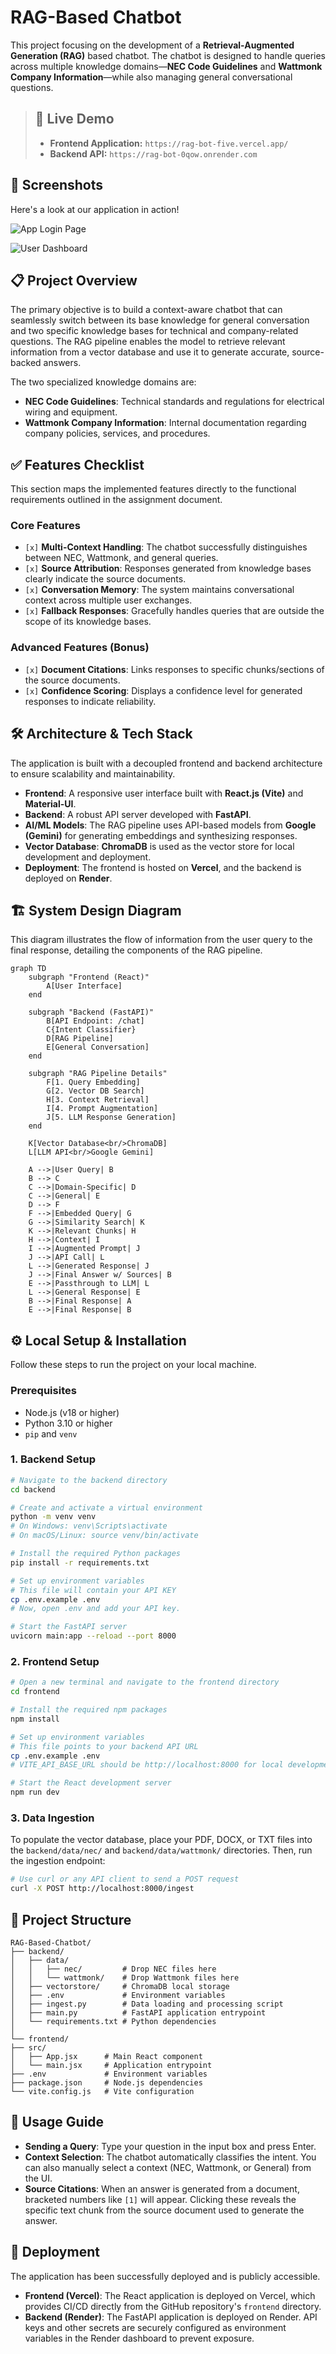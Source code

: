 # RAG-Based Chatbot

This project focusing on the development of a **Retrieval-Augmented Generation (RAG)** based chatbot. The chatbot is designed to handle queries across multiple knowledge domains—**NEC Code Guidelines** and **Wattmonk Company Information**—while also managing general conversational questions.

> ## 🚀 **Live Demo**
>
> * **Frontend Application:** `https://rag-bot-five.vercel.app/`
> * **Backend API:** `https://rag-bot-0qow.onrender.com`

## 📸 Screenshots

Here's a look at our application in action!

![App Login Page](frontend/screenshot/img1.png)


![User Dashboard](frontend/screenshot/img2.png)


## 📋 Project Overview

The primary objective is to build a context-aware chatbot that can seamlessly switch between its base knowledge for general conversation and two specific knowledge bases for technical and company-related questions. The RAG pipeline enables the model to retrieve relevant information from a vector database and use it to generate accurate, source-backed answers.

The two specialized knowledge domains are:
* **NEC Code Guidelines**: Technical standards and regulations for electrical wiring and equipment.
* **Wattmonk Company Information**: Internal documentation regarding company policies, services, and procedures.

## ✅ Features Checklist

This section maps the implemented features directly to the functional requirements outlined in the assignment document.

### Core Features

* `[x]` **Multi-Context Handling**: The chatbot successfully distinguishes between NEC, Wattmonk, and general queries.
* `[x]` **Source Attribution**: Responses generated from knowledge bases clearly indicate the source documents.
* `[x]` **Conversation Memory**: The system maintains conversational context across multiple user exchanges.
* `[x]` **Fallback Responses**: Gracefully handles queries that are outside the scope of its knowledge bases.

### Advanced Features (Bonus)

* `[x]` **Document Citations**: Links responses to specific chunks/sections of the source documents.
* `[x]` **Confidence Scoring**: Displays a confidence level for generated responses to indicate reliability.

## 🛠️ Architecture & Tech Stack

The application is built with a decoupled frontend and backend architecture to ensure scalability and maintainability.

* **Frontend**: A responsive user interface built with **React.js (Vite)** and **Material-UI**.
* **Backend**: A robust API server developed with **FastAPI**.
* **AI/ML Models**: The RAG pipeline uses API-based models from **Google (Gemini)** for generating embeddings and synthesizing responses.
* **Vector Database**: **ChromaDB** is used as the vector store for local development and deployment.
* **Deployment**: The frontend is hosted on **Vercel**, and the backend is deployed on **Render**.

## 🏗️ System Design Diagram

This diagram illustrates the flow of information from the user query to the final response, detailing the components of the RAG pipeline.

```mermaid
graph TD
    subgraph "Frontend (React)"
        A[User Interface]
    end

    subgraph "Backend (FastAPI)"
        B[API Endpoint: /chat]
        C{Intent Classifier}
        D[RAG Pipeline]
        E[General Conversation]
    end

    subgraph "RAG Pipeline Details"
        F[1. Query Embedding]
        G[2. Vector DB Search]
        H[3. Context Retrieval]
        I[4. Prompt Augmentation]
        J[5. LLM Response Generation]
    end

    K[Vector Database<br/>ChromaDB]
    L[LLM API<br/>Google Gemini]

    A -->|User Query| B
    B --> C
    C -->|Domain-Specific| D
    C -->|General| E
    D --> F
    F -->|Embedded Query| G
    G -->|Similarity Search| K
    K -->|Relevant Chunks| H
    H -->|Context| I
    I -->|Augmented Prompt| J
    J -->|API Call| L
    L -->|Generated Response| J
    J -->|Final Answer w/ Sources| B
    E -->|Passthrough to LLM| L
    L -->|General Response| E
    B -->|Final Response| A
    E -->|Final Response| B
```
## ⚙️ Local Setup & Installation

Follow these steps to run the project on your local machine.

### Prerequisites

* Node.js (v18 or higher)
* Python 3.10 or higher
* `pip` and `venv`

### 1. Backend Setup

```bash
# Navigate to the backend directory
cd backend

# Create and activate a virtual environment
python -m venv venv
# On Windows: venv\Scripts\activate
# On macOS/Linux: source venv/bin/activate

# Install the required Python packages
pip install -r requirements.txt

# Set up environment variables
# This file will contain your API KEY
cp .env.example .env
# Now, open .env and add your API key.

# Start the FastAPI server
uvicorn main:app --reload --port 8000
```
### 2. Frontend Setup
```bash
# Open a new terminal and navigate to the frontend directory
cd frontend

# Install the required npm packages
npm install

# Set up environment variables
# This file points to your backend API URL
cp .env.example .env
# VITE_API_BASE_URL should be http://localhost:8000 for local development.

# Start the React development server
npm run dev
```
### 3. Data Ingestion

To populate the vector database, place your PDF, DOCX, or TXT files into the `backend/data/nec/` and `backend/data/wattmonk/` directories. Then, run the ingestion endpoint:

```bash
# Use curl or any API client to send a POST request
curl -X POST http://localhost:8000/ingest
```


## 📁 Project Structure
```
RAG-Based-Chatbot/
├── backend/
│   ├── data/
│   │   ├── nec/         # Drop NEC files here
│   │   └── wattmonk/    # Drop Wattmonk files here
│   ├── vectorstore/     # ChromaDB local storage
│   ├── .env             # Environment variables
│   ├── ingest.py        # Data loading and processing script
│   ├── main.py          # FastAPI application entrypoint
│   └── requirements.txt # Python dependencies
│
└── frontend/
├── src/
│   ├── App.jsx      # Main React component
│   └── main.jsx     # Application entrypoint
├── .env             # Environment variables
├── package.json     # Node.js dependencies
└── vite.config.js   # Vite configuration
```
## 📖 Usage Guide

* **Sending a Query**: Type your question in the input box and press Enter.
* **Context Selection**: The chatbot automatically classifies the intent. You can also manually select a context (NEC, Wattmonk, or General) from the UI.
* **Source Citations**: When an answer is generated from a document, bracketed numbers like `[1]` will appear. Clicking these reveals the specific text chunk from the source document used to generate the answer.

## 🚀 Deployment

The application has been successfully deployed and is publicly accessible.

* **Frontend (Vercel)**: The React application is deployed on Vercel, which provides CI/CD directly from the GitHub repository's `frontend` directory.
* **Backend (Render)**: The FastAPI application is deployed on Render. API keys and other secrets are securely configured as environment variables in the Render dashboard to prevent exposure.




